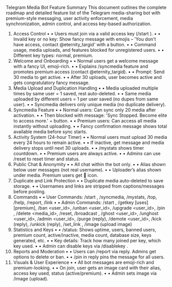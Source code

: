 Telegram Media Bot Feature Summary
This document outlines the complete roadmap and detailed feature list of the Telegram media-sharing bot with premium-style messaging, user activity enforcement, media synchronization, admin control, and access key-based authorization.
1. Access Control
•	• Users must join via a valid access key (/start <key>).
•	• Invalid key or no key: Show fancy message with emojis – 'You don't have access, contact @eternity_targid' with a button.
•	• Command usage, media uploads, and features blocked for unregistered users.
•	• Different key types: normal, premium.
2. Welcome and Onboarding
•	• Normal users get a welcome message with a fancy UI, emoji-rich.
•	• Explains /syncmedia feature and promotes premium access (contact @eternity_targid).
•	• Prompt: Send 30 media to get active.
•	• After 30 uploads, user becomes active and gets congratulatory fancy message.
3. Media Upload and Duplication Handling
•	• Media uploaded multiple times by same user = 1 saved, rest auto-deleted.
•	• Same media uploaded by different users = 1 per user saved (no dupes from same user).
•	• Syncmedia delivers only unique media (no duplicate delivery).
4. Syncmedia Feature
•	• Normal users: Can sync only 20 media after activation.
•	• Then blocked with message: 'Sync Stopped. Become elite to access more.' + button.
•	• Premium users: Can access all media instantly without uploading.
•	• Fancy confirmation message shows total available media before sync starts.
5. Activity System (24-hour Timer)
•	• Normal users must upload 30 media every 24 hours to remain active.
•	• If inactive, get message and media delivery stops until next 30 uploads.
•	• /mystats shows timer countdown.
•	• Premium users are always active.
•	• Admins can use /reset to reset timer and status.
6. Public Chat & Anonymity
•	• All chat within the bot only.
•	• Alias shown below user messages (not real username).
•	• Uploader’s alias shown under media. Premium users get 🔱 icon.
7. Duplicate and Link Protection
•	• Duplicate media auto-deleted to save storage.
•	• Usernames and links are stripped from captions/messages before posting.
8. Commands
•	• User Commands: /start <key>, /syncmedia, /mystats, /top, /help, /report, /link
•	• Admin Commands: /start <key>, /getkey [uses] [premium], /ban <user_id>, /unban <user_id>, /upgrade <user_id>, /pin <msg>, /delete <media_id>, /reset, /broadcast <msg>, /ghost <user_id>, /unghost <user_id>, /admin <user_id>, /purge (reply), /demote <user_id>, /kick (reply), /unkick (reply), /set_link <link>, /image (upload image)
9. Statistics and Keys
•	• /status: Shows uptime, users, banned users, premium count, active/inactive, media count, database size, keys generated, etc.
•	• Key details: Track how many joined per key, which key used.
•	• Admin can disable keys via /disablekey <key>.
10. Reports and Moderation
•	• Users can /report via reply. Admins get options to delete or ban.
•	• /pin in reply pins the message for all users.
11. Visuals & User Experience
•	• All bot messages are emoji-rich and premium-looking.
•	• On join, user gets an image card with their alias, access key used, status (active/premium).
•	• Admin sets image via /image (upload).
